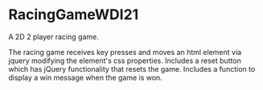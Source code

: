 # RacingGameWDI21
A 2D 2 player racing game.

The racing game receives key presses and moves an html element via jquery modifying the element's css properties. Includes a reset button which has jQuery functionality that resets the game. Includes a function to display a win message when the game is won.